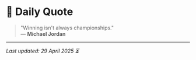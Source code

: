 # 📜 Daily Quote

> "Winning isn't always championships."  
> — **Michael Jordan**

---

_Last updated: 29 April 2025 ⏳_
